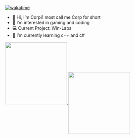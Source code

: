 [![wakatime](https://wakatime.com/badge/user/dc5608ba-abdb-4d5d-8789-16bac0be884c.svg)](https://wakatime.com/@dc5608ba-abdb-4d5d-8789-16bac0be884c)

- 👋 Hi, I’m Corpi1 most call me Corp for short
- 👀 I’m interested in gaming and coding
- 💻 Current Project: Win-Labs
- 🌱 I’m currently learning c++ and c#

<a href="https://github.com/corp-i1">
  <img height=200 src="https://github-readme-stats.vercel.app/api?username=Corp-i1&show_icons=true&theme=radical&card_width=100"/>
</a>
<a href="https://github.com/corp-i1">
  <img height=200 align="center" src="https://github-readme-stats.vercel.app/api/top-langs/?username=Corp-i1&theme=radical&show_icons=true&layout=compact&langs_count=8&card_width=220" />
</a>
